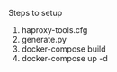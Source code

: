 Steps to setup

1. haproxy-tools.cfg
2. generate.py
3. docker-compose build
4. docker-compose up -d
